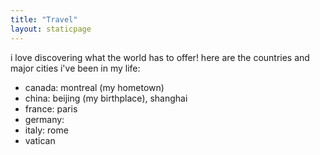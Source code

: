 ```yaml
---
title: "Travel"
layout: staticpage
---
```


i love discovering what the world has to offer! here are the countries and major cities i've been in my life:

* canada: montreal (my hometown)
* china: beijing (my birthplace), shanghai
* france: paris
* germany: 
* italy: rome
* vatican